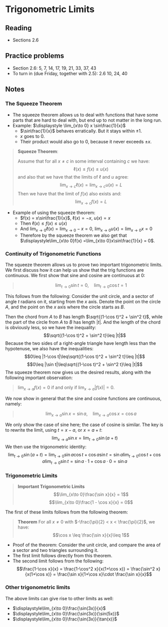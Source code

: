 # Trigonometric Limits

## Reading

- Sections 2.6

## Practice problems

- Section 2.6: 5, 7, 14, 17, 19, 21, 33, 37, 43
- To turn in (due Friday, together with 2.5): 2.6 10, 24, 40

## Notes

### The Squeeze Theorem

- The squeeze theorem allows us to deal with functions that have some parts that are hard to deal with, but end up to not matter in the long run.
- Example: $\displaystyle \lim_{x\to 0} x \sin\frac{1}{x}$
    - $\sin\frac{1}{x}$ behaves erratically. But it stays within $\pm 1$.
    - $x$ goes to $0$.
    - Their product would also go to $0$, because it never exceeds $\pm x$.

> **Squeeze Theorem**:
>
> Assume that for all $x\neq c$ in some interval containing $c$ we have:
> $$\ell(x) \leq f(x) \leq u(x)$$
> and also that we have that the limits of $\ell$ and $u$ agree:
> $$\lim_{x\to c}\ell(x) = \lim_{x\to c}u(x) = L$$
> Then we have that the limit of $f(x)$ also exists and:
> $$\lim_{x\to c}f(x) = L$$

- Example of using the squeeze theorem:
    - $f(x) = x\sin\frac{1}{x}$, $\ell(x) = -x$, $u(x) = x$
    - Then $\ell(x) \leq f(x) \leq u(x)$
    - And $\displaystyle\lim_{x\to 0}\ell(x) =  \lim_{x\to 0}-x = 0$, $\displaystyle\lim_{x\to 0}u(x) =  \lim_{x\to 0}x = 0$
    - Therefore by the squeeze theorem we also get that $\displaystyle\lim_{x\to 0}f(x) =\lim_{x\to 0}x\sin\frac{1}{x} = 0$.

###  Continuity of Trigonometric Functions

The squeeze theorem allows us to prove two important trigonometric limits. We first discuss how it can help us show that the trig functions are continuous. We first show that sine and cosine are continuous at $0$:

> $$\lim_{t\to 0}\sin t = 0,\quad \lim_{t\to 0}\cos t = 1$$

This follows from the following: Consider the unit circle, and a sector of angle $t$ radians on it, starting from the $x$ axis. Denote the point on the circle $A$, and the point on the $x$ axis where the circle starts as $B$.

Then the chord from $A$ to $B$ has length $\sqrt{(1-\cos t)^2 + \sin^2 t}$, while the part of the circle from $A$ to $B$ has length $|t|$. And the length of the chord is obviously less, so we have the inequality:
$$\sqrt{(1-\cos t)^2 + \sin^2 t}\leq |t|$$
Because the two sides of a right-angle triangle have length less than the hypotenuse, we also have the inequalities:
$$0\leq |1-\cos t|\leq\sqrt{(1-\cos t)^2 + \sin^2 t}\leq |t|$$
$$0\leq |\sin t|\leq\sqrt{(1-\cos t)^2 + \sin^2 t}\leq |t|$$
The squeeze theorem now gives us the desired results, along with the following important observation:

> $\lim_{x\to a}f(x) = 0$ if and only if $\lim_{x\to a}|f(x)| = 0$.

We now show in general that the sine and cosine functions are continuous, namely:

> $$\lim_{x\to a}\sin x = \sin a,\quad \lim_{x\to a}\cos x = \cos a$$

We only show the case of sine here; the case of cosine is similar. The key is to rewrite the limit, using $t = x-a$, or $x=a+t$:
$$\lim_{x\to a}\sin x = \lim_{t\to 0} \sin(a+t)$$
We then use the trigonometric identity:
$$\lim_{t\to 0} \sin(a+t) = \lim_{t\to 0} \sin a \cos t + \cos a \sin t = \sin a \lim_{t\to 0}\cos t + \cos a\lim_{t\to 0} \sin t = \sin a\cdot 1 + \cos a \cdot 0 = \sin a$$

### Trigonometric Limits

> **Important Trigonometric Limits**
> $$\lim_{x\to 0}\frac{\sin x}{x} = 1$$
> $$\lim_{x\to 0}\frac{1 - \cos x}{x} = 0$$

The first of these limits follows from the following theorem:

> **Theorem**
> For all $x\neq 0$ with $-\frac{\pi}{2} < x < \frac{\pi}{2}$, we have:
> $$\cos x \leq \frac{\sin x}{x}\leq 1$$

- Proof of the theorem: Consider the unit circle, and compare the area of a sector and two triangles surrounding it.
- The first limit follows directly from this theorem.
- The second limit follows from the following:
    $$\frac{1-\cos x}{x} = \frac{1-\cos^2 x}{x(1+\cos x)} = \frac{\sin^2 x}{x(1+\cos x)} = \frac{\sin x}{1+\cos x}\cdot \frac{\sin x}{x}$$

### Other trigonometric limits

The above limits can give rise to other limits as well:

- $\displaystyle\lim_{x\to 0}\frac{\sin(3x)}{x}$
- $\displaystyle\lim_{x\to 0}\frac{\sin(3x)}{\sin(5x)}$
- $\displaystyle\lim_{x\to 0}\frac{\sin(3x)}{\tan(x)}$
